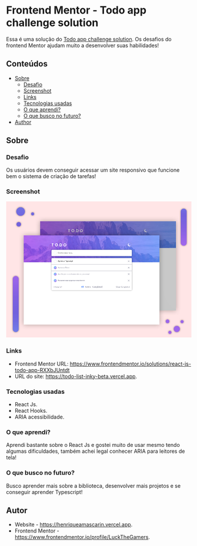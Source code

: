 # Frontend Mentor - Todo app challenge solution

Essa é uma solução do [Todo app challenge solution](https://www.frontendmentor.io/challenges/todo-app-Su1_KokOW). Os desafios do frontend Mentor ajudam muito a desenvolver suas habilidades!

## Conteúdos

- [Sobre](#Sobre)
  - [Desafio](#Desafio)
  - [Screenshot](#screenshot)
  - [Links](#links)
  - [Tecnologias usadas](#Tecnologias-usadas)
  - [O que aprendi?](#O-que-aprendi?)
  - [O que busco no futuro?](#O-que-busco-no-futuro?)
- [Author](#Autor)

## Sobre

### Desafio

Os usuários devem conseguir acessar um site responsivo que funcione bem o sistema de criação de tarefas!

### Screenshot

![](./public/images/apresentacaoDesign.jpg)

### Links

- Frontend Mentor URL: https://www.frontendmentor.io/solutions/react-js-todo-app-RXXbJUntdt
- URL do site: https://todo-list-inky-beta.vercel.app.

### Tecnologias usadas

- React Js.
- React Hooks.
- ARIA acessibilidade.

### O que aprendi?

 Aprendi bastante sobre o React Js e gostei muito de usar mesmo tendo algumas dificuldades,  também achei legal conhecer ARIA para leitores de tela!

### O que busco no futuro?

Busco aprender mais sobre a biblioteca, desenvolver mais projetos e se conseguir aprender Typescript!

## Autor

- Website - https://henriqueamascarin.vercel.app.
- Frontend Mentor - https://www.frontendmentor.io/profile/LuckTheGamers.
